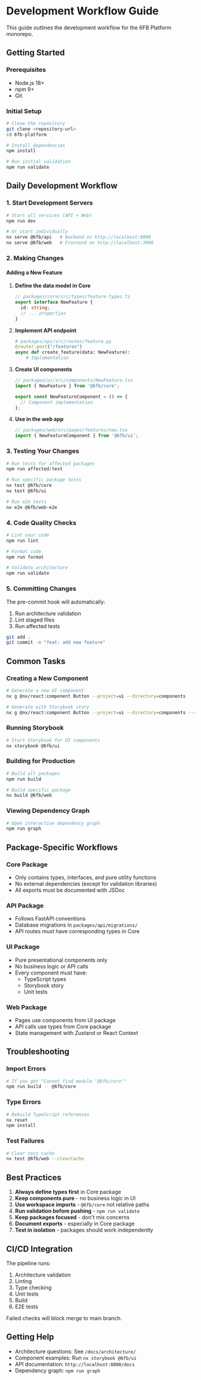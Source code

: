 # Development Workflow Guide

This guide outlines the development workflow for the 6FB Platform monorepo.

## Getting Started

### Prerequisites
- Node.js 18+
- npm 9+
- Git

### Initial Setup
```bash
# Clone the repository
git clone <repository-url>
cd 6fb-platform

# Install dependencies
npm install

# Run initial validation
npm run validate
```

## Daily Development Workflow

### 1. Start Development Servers
```bash
# Start all services (API + Web)
npm run dev

# Or start individually
nx serve @6fb/api   # Backend on http://localhost:8000
nx serve @6fb/web   # Frontend on http://localhost:3000
```

### 2. Making Changes

#### Adding a New Feature
1. **Define the data model in Core**
   ```typescript
   // packages/core/src/types/feature.types.ts
   export interface NewFeature {
     id: string;
     // ... properties
   }
   ```

2. **Implement API endpoint**
   ```python
   # packages/api/src/routes/feature.py
   @router.post("/features")
   async def create_feature(data: NewFeature):
       # Implementation
   ```

3. **Create UI components**
   ```typescript
   // packages/ui/src/components/NewFeature.tsx
   import { NewFeature } from '@6fb/core';
   
   export const NewFeatureComponent = () => {
     // Component implementation
   };
   ```

4. **Use in the web app**
   ```typescript
   // packages/web/src/pages/features/new.tsx
   import { NewFeatureComponent } from '@6fb/ui';
   ```

### 3. Testing Your Changes

```bash
# Run tests for affected packages
npm run affected:test

# Run specific package tests
nx test @6fb/core
nx test @6fb/ui

# Run e2e tests
nx e2e @6fb/web-e2e
```

### 4. Code Quality Checks

```bash
# Lint your code
npm run lint

# Format code
npm run format

# Validate architecture
npm run validate
```

### 5. Committing Changes

The pre-commit hook will automatically:
1. Run architecture validation
2. Lint staged files
3. Run affected tests

```bash
git add .
git commit -m "feat: add new feature"
```

## Common Tasks

### Creating a New Component
```bash
# Generate a new UI component
nx g @nx/react:component Button --project=ui --directory=components

# Generate with Storybook story
nx g @nx/react:component Button --project=ui --directory=components --story
```

### Running Storybook
```bash
# Start Storybook for UI components
nx storybook @6fb/ui
```

### Building for Production
```bash
# Build all packages
npm run build

# Build specific package
nx build @6fb/web
```

### Viewing Dependency Graph
```bash
# Open interactive dependency graph
npm run graph
```

## Package-Specific Workflows

### Core Package
- Only contains types, interfaces, and pure utility functions
- No external dependencies (except for validation libraries)
- All exports must be documented with JSDoc

### API Package
- Follows FastAPI conventions
- Database migrations in `packages/api/migrations/`
- API routes must have corresponding types in Core

### UI Package
- Pure presentational components only
- No business logic or API calls
- Every component must have:
  - TypeScript types
  - Storybook story
  - Unit tests

### Web Package
- Pages use components from UI package
- API calls use types from Core package
- State management with Zustand or React Context

## Troubleshooting

### Import Errors
```bash
# If you get "Cannot find module '@6fb/core'"
npm run build -- @6fb/core
```

### Type Errors
```bash
# Rebuild TypeScript references
nx reset
npm install
```

### Test Failures
```bash
# Clear test cache
nx test @6fb/web --clearCache
```

## Best Practices

1. **Always define types first** in Core package
2. **Keep components pure** - no business logic in UI
3. **Use workspace imports** - `@6fb/core` not relative paths
4. **Run validation before pushing** - `npm run validate`
5. **Keep packages focused** - don't mix concerns
6. **Document exports** - especially in Core package
7. **Test in isolation** - packages should work independently

## CI/CD Integration

The pipeline runs:
1. Architecture validation
2. Linting
3. Type checking
4. Unit tests
5. Build
6. E2E tests

Failed checks will block merge to main branch.

## Getting Help

- Architecture questions: See `/docs/architecture/`
- Component examples: Run `nx storybook @6fb/ui`
- API documentation: `http://localhost:8000/docs`
- Dependency graph: `npm run graph`